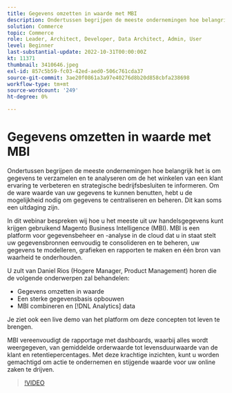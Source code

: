 ```yaml
---
title: Gegevens omzetten in waarde met MBI
description: Ondertussen begrijpen de meeste ondernemingen hoe belangrijk het is om gegevens te verzamelen en te analyseren om de het winkelen van een klant ervaring te verbeteren en strategische bedrijfsbesluiten te informeren. Om de ware waarde van uw gegevens te kunnen benutten, hebt u de mogelijkheid nodig om gegevens te centraliseren en beheren. Dit kan soms een uitdaging zijn.
solution: Commerce
topic: Commerce
role: Leader, Architect, Developer, Data Architect, Admin, User
level: Beginner
last-substantial-update: 2022-10-31T00:00:00Z
kt: 11371
thumbnail: 3410646.jpeg
exl-id: 857c5b59-fc03-42ed-aed0-506c761cda37
source-git-commit: 3ae20f0861a3a97e40276d8b20d858cbfa238698
workflow-type: tm+mt
source-wordcount: '249'
ht-degree: 0%

---
```


# Gegevens omzetten in waarde met MBI

Ondertussen begrijpen de meeste ondernemingen hoe belangrijk het is om gegevens te verzamelen en te analyseren om de het winkelen van een klant ervaring te verbeteren en strategische bedrijfsbesluiten te informeren. Om de ware waarde van uw gegevens te kunnen benutten, hebt u de mogelijkheid nodig om gegevens te centraliseren en beheren. Dit kan soms een uitdaging zijn.

In dit webinar bespreken wij hoe u het meeste uit uw handelsgegevens kunt krijgen gebruikend Magento Business Intelligence (MBI). MBI is een platform voor gegevensbeheer en -analyse in de cloud dat u in staat stelt uw gegevensbronnen eenvoudig te consolideren en te beheren, uw gegevens te modelleren, grafieken en rapporten te maken en één bron van waarheid te onderhouden.

U zult van Daniel Rios (Hogere Manager, Product Management) horen die de volgende onderwerpen zal behandelen:

* Gegevens omzetten in waarde
* Een sterke gegevensbasis opbouwen
* MBI combineren en [!DNL Analytics] data

Je ziet ook een live demo van het platform om deze concepten tot leven te brengen.

MBI vereenvoudigt de rapportage met dashboards, waarbij alles wordt weergegeven, van gemiddelde orderwaarde tot levensduurwaarde van de klant en retentiepercentages. Met deze krachtige inzichten, kunt u worden gemachtigd om actie te ondernemen en stijgende waarde voor uw online zaken te drijven.

>[!VIDEO](https://video.tv.adobe.com/v/3410646/?quality=12&learn=on)
